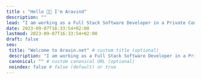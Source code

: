 ```yaml
---
title : "Hello 👋🏻 I'm Aravind"
description: ""
lead: "I am working as a Full Stack Software Developer in a Private Company in Chennai. I've worked on .NET, Node.js, JavaScript, TypeScript etc."
date: 2023-09-07T16:33:54+02:00
lastmod: 2023-09-07T16:33:54+02:00
draft: false
seo:
 title: "Welcome to Aravin.net" # custom title (optional)
 description: "I am working as a Full Stack Software Developer in a Private Company in Chennai. I've worked on .NET, Node.js, JavaScript, TypeScript etc." # custom description (recommended)
 canonical: "" # custom canonical URL (optional)
 noindex: false # false (default) or true
---
```

